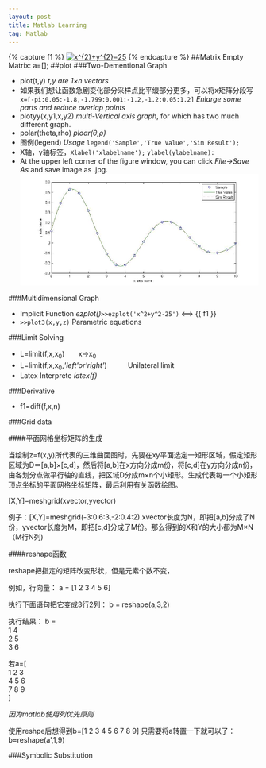 ```yaml
---
layout: post
title: Matlab Learning
tag: Matlab
---
```

{% capture f1 %}
<a href="http://www.codecogs.com/eqnedit.php?latex=x^{2}&plus;y^{2}=25" target="_blank"><img src="http://latex.codecogs.com/gif.latex?x^{2}&plus;y^{2}=25" title="x^{2}+y^{2}=25" /></a>
{% endcapture %}
##Matrix
Empty Matrix: a=[];
##plot
###Two-Dementional Graph
* plot(t,y) *t,y are 1×n vectors*
* 如果我们想让函数急剧变化部分采样点比平缓部分更多，可以将x矩阵分段写`x=[-pi:0.05:-1.8,-1.799:0.001:-1.2,-1.2:0.05:1.2]` *Enlarge some parts and reduce overlap points*
* plotyy(x,y1,x,y2) *multi-Vertical axis graph*, for which has two much different graph.
* polar(theta,rho) *ploar(θ,ρ)*
* 图例(legend) *Usage* `legend('Sample','True Value','Sim Result');`
* X轴，y轴标签，`Xlabel('xlabelname');` `ylabel(ylabelname):`
* At the upper left corner of the figure window, you can click *File->Save As* and save image as .jpg. 
![savejpg](\assets\images\2015-01-28\savejpg.jpg)

###Multidimensional Graph
* Implicit Function *ezplot()*`>>ezplot('x^2+y^2-25')`  <==> {{ f1 }}
* `>>plot3(x,y,z)` Parametric equations

###Limit Solving
* L=limit(f,x,x<sub>0</sub>)　　x->x<sub>0</sub>
* L=limit(f,x,x<sub>0</sub>,*'left'or'right'*)　　　Unilateral limit 
* Latex Interprete *latex(f)*

###Derivative
* f1=diff(f,x,n) 

###Grid data


####平面网格坐标矩阵的生成

当绘制z=f(x,y)所代表的三维曲面图时，先要在xy平面选定一矩形区域，假定矩形区域为D＝[a,b]×[c,d]，然后将[a,b]在x方向分成m份，将[c,d]在y方向分成n份，由各划分点做平行轴的直线，把区域D分成m×n个小矩形。生成代表每一个小矩形顶点坐标的平面网格坐标矩阵，最后利用有关函数绘图。

[X,Y]=meshgrid(xvector,yvector)

例子：[X,Y]=meshgrid(-3:0.6:3,-2:0.4:2).xvector长度为N，即把[a,b]分成了N份，yvector长度为M，即把[c,d]分成了M份。那么得到的X和Y的大小都为M×N（M行N列)

####reshape函数

reshape把指定的矩阵改变形状，但是元素个数不变，

例如，行向量：
a = [1 2 3 4 5 6]

执行下面语句把它变成3行2列：
b = reshape(a,3,2)

执行结果：
b =<br/>
1 4<br/>
2 5<br/>
3 6

若a=[<br/>1 2 3<br/>4 5 6<br/>7 8 9<br/>]

*因为matlab使用列优先原则*

使用reshpe后想得到b=[1 2 3 4 5 6 7 8 9]
只需要将a转置一下就可以了：
b=reshape(a',1,9)

###Symbolic Substitution








